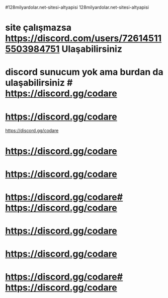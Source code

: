 #128milyardolar.net-sitesi-altyapisi
128milyardolar.net-sitesi-altyapisi

# site çalışmazsa https://discord.com/users/726145115503984751 Ulaşabilirsiniz
# discord sunucum yok ama burdan da ulaşabilirsiniz # https://discord.gg/codare
# https://discord.gg/codare
 https://discord.gg/codare
 # https://discord.gg/codare
 # https://discord.gg/codare
 # https://discord.gg/codare# https://discord.gg/codare
 # https://discord.gg/codare
 # https://discord.gg/codare
 # https://discord.gg/codare# https://discord.gg/codare
